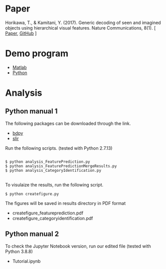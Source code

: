 # Paper
Horikawa, T., & Kamitani, Y. (2017). Generic decoding of seen and imagined objects using hierarchical visual features. Nature Communications, 8(1).
[ [Paper](https://www.nature.com/articles/ncomms15037), [GitHub](https://github.com/KamitaniLab/GenericObjectDecoding) ]
# Demo program
- [Matlab](https://github.com/KamitaniLab/GenericObjectDecoding/tree/master/code/matlab)
- [Python](https://github.com/KamitaniLab/GenericObjectDecoding/tree/master/code/python)
# Analysis
## Python manual 1
The following packages can be downloaded through the link.
- [bdpy](https://github.com/KamitaniLab/bdpy)
- [slir](https://github.com/KamitaniLab/slir)

Run the following scripts. 
(tested with Python 2.7.13)
<pre>
<code>
$ python analysis_FeaturePrediction.py
$ python analysis_FeaturePredictionMergeResults.py
$ python analysis_CategoryIdentification.py
</code>
</pre>
To visulaize the results, run the following script.
<pre>
<code>$ python createfigure.py</code>
</pre>

The figures will be saved in results directory in PDF format
- createfigure_featureprediction.pdf
- createfigure_categoryidentification.pdf


## Python manual 2
To check the Jupyter Notebook version, run our edited file
(tested with Python 3.8.8)
- Tutorial.ipynb
